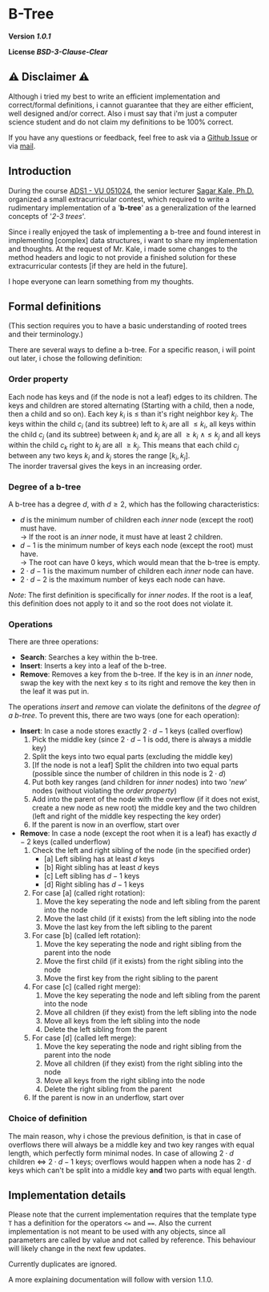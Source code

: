 # B-Tree

**Version *1.0.1***

**License *BSD-3-Clause-Clear***

## ⚠️ Disclaimer ⚠️

Although i tried my best to write an efficient implementation and correct/formal definitions, i cannot guarantee that they are either efficient, well designed and/or correct.
Also i must say that i'm just a computer science student and do not claim my definitions to be 100% correct.

If you have any questions or feedback, feel free to ask via a [Github Issue](https://github.com/CyberHD1811/b-tree/issues) or via [mail](mailto:btree.github@contact.cyberhd1811.eu).

## Introduction

During the course [ADS1 - VU 051024](https://ufind.univie.ac.at/de/course.html?lv=051024&semester=2025S), the senior lecturer [Sagar Kale, Ph.D.](https://ufind.univie.ac.at/de/person.html?id=109949) organized a small extracurricular contest, which required to write a rudimentary implementation of a '**b-tree**' as a generalization of the learned concepts of '*2-3 trees*'.

Since i really enjoyed the task of implementing a b-tree and found interest in implementing \[complex\] data structures, i want to share my implementation and thoughts. At the request of Mr. Kale, i made some changes to the method headers and logic to not provide a finished solution for these extracurricular contests \[if they are held in the future\].

I hope everyone can learn something from my thoughts.

## Formal definitions

(This section requires you to have a basic understanding of rooted trees and their terminology.)

There are several ways to define a b-tree. For a specific reason, i will point out later, i chose the following definition:

### Order property

Each node has keys and (if the node is not a leaf) edges to its children. The keys and children are stored alternating (Starting with a child, then a node, then a child and so on). Each key $k_i$ is $\leq$ than it's right neighbor key $k_j$. The keys within the child $c_i$ (and its subtree) left to $k_i$ are all $\leq k_i$, all keys within the child $c_j$ (and its subtree) between $k_i$ and $k_j$ are all $\geq k_i\ \land\leq k_j$ and all keys within the child $c_k$ right to $k_j$ are all $\geq k_j$. This means that each child $c_j$ between any two keys $k_i$ and $k_j$ stores the range $\left[k_i, k_j\right]$.
</br>
The inorder traversal gives the keys in an increasing order.

### Degree of a b-tree

A b-tree has a degree $d$, with $d\geq2$, which has the following characteristics:

- $d$ is the minimum number of children each *inner* node (except the root) must have.
  </br>
  $\rightarrow$ If the root is an *inner* node, it must have at least $2$ children.
- $d-1$ is the minimum number of keys each node (except the root) must have.
  </br>
  $\rightarrow$ The root can have $0$ keys, which would mean that the b-tree is empty.
- $2\cdot d-1$ is the maximum number of children each *inner* node can have.
- $2\cdot d-2$ is the maximum number of keys each node can have. 

*Note*: The first definition is specifically for *inner nodes*. If the root is a leaf, this definition does not apply to it and so the root does not violate it.

### Operations

There are three operations:

- **Search**: Searches a key within the b-tree.
- **Insert**: Inserts a key into a leaf of the b-tree.
- **Remove**: Removes a key from the b-tree. If the key is in an *inner* node, swap the key with the next key $\leq$ to its right and remove the key then in the leaf it was put in.

The operations *insert* and *remove* can violate the definitons of the *degree of a b-tree*. To prevent this, there are two ways (one for each operation):

- **Insert**: In case a node stores exactly $2\cdot d -1$ keys (called overflow) 
  1. Pick the middle key (since $2\cdot d-1$ is odd, there is always a middle key)
  2. Split the keys into two equal parts (excluding the middle key)
  3. \[If the node is not a leaf\] Split the children into two equal parts (possible since the number of children in this node is $2\cdot d$)
  4. Put both key ranges (and children for *inner* nodes) into two '*new*' nodes (without violating the *order property*)
  5. Add into the parent of the node with the overflow (if it does not exist, create a new node as new root) the middle key and the two children (left and right of the middle key respecting the key order)
  6. If the parent is now in an overflow, start over
- **Remove**: In case a node (except the root when it is a leaf) has exactly $d-2$ keys (called underflow)
  1. Check the left and right sibling of the node (in the specified order)
     - \[a\] Left sibling has at least $d$ keys
     - \[b\] Right sibling has at least $d$ keys
     - \[c\] Left sibling has $d-1$ keys
     - \[d\] Right sibling has $d-1$ keys
  2. For case \[a\] (called right rotation):
     1. Move the key seperating the node and left sibling from the parent into the node
     2. Move the last child (if it exists) from the left sibling into the node
     3. Move the last key from the left sibling to the parent
  3. For case \[b\] (called left rotation):
     1. Move the key seperating the node and right sibling from the parent into the node
     2. Move the first child (if it exists) from the right sibling into the node
     3. Move the first key from the right sibling to the parent
  4. For case \[c\] (called right merge):
     1. Move the key seperating the node and left sibling from the parent into the node
     2. Move all children (if they exist) from the left sibling into the node
     3. Move all keys from the left sibling into the node
     4. Delete the left sibling from the parent
  5. For case \[d\] (called left merge):
     1. Move the key seperating the node and right sibling from the parent into the node
     2. Move all children (if they exist) from the right sibling into the node
     3. Move all keys from the right sibling into the node
     4. Delete the right sibling from the parent
  6. If the parent is now in an underflow, start over

### Choice of definition

The main reason, why i chose the previous definition, is that in case of overflows there will always be a middle key and two key ranges with equal length, which perfectly form minimal nodes. In case of allowing $2\cdot d$ children $\Leftrightarrow$ $2\cdot d - 1$ keys; overflows would happen when a node has $2\cdot d$ keys which can't be split into a middle key **and** two parts with equal length.

## Implementation details

Please note that the current implementation requires that the template type ```T``` has a definition for the operators ```<=``` and ```==```. Also the current implementation is not meant to be used with any objects, since all parameters are called by value and not called by reference. This behaviour will likely change in the next few updates.

Currently duplicates are ignored.

A more explaining documentation will follow with version 1.1.0.

